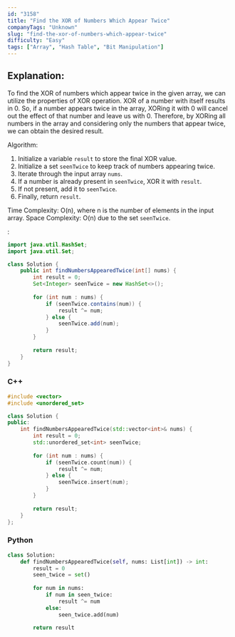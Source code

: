 ```yaml
---
id: "3158"
title: "Find the XOR of Numbers Which Appear Twice"
companyTags: "Unknown"
slug: "find-the-xor-of-numbers-which-appear-twice"
difficulty: "Easy"
tags: ["Array", "Hash Table", "Bit Manipulation"]
---
```


## Explanation:
To find the XOR of numbers which appear twice in the given array, we can utilize the properties of XOR operation. XOR of a number with itself results in 0. So, if a number appears twice in the array, XORing it with 0 will cancel out the effect of that number and leave us with 0. Therefore, by XORing all numbers in the array and considering only the numbers that appear twice, we can obtain the desired result.

Algorithm:
1. Initialize a variable `result` to store the final XOR value.
2. Initialize a set `seenTwice` to keep track of numbers appearing twice.
3. Iterate through the input array `nums`.
4. If a number is already present in `seenTwice`, XOR it with `result`.
5. If not present, add it to `seenTwice`.
6. Finally, return `result`.

Time Complexity: O(n), where n is the number of elements in the input array.
Space Complexity: O(n) due to the set `seenTwice`.

:

```java
import java.util.HashSet;
import java.util.Set;

class Solution {
    public int findNumbersAppearedTwice(int[] nums) {
        int result = 0;
        Set<Integer> seenTwice = new HashSet<>();
        
        for (int num : nums) {
            if (seenTwice.contains(num)) {
                result ^= num;
            } else {
                seenTwice.add(num);
            }
        }
        
        return result;
    }
}
```

### C++
```cpp
#include <vector>
#include <unordered_set>

class Solution {
public:
    int findNumbersAppearedTwice(std::vector<int>& nums) {
        int result = 0;
        std::unordered_set<int> seenTwice;
        
        for (int num : nums) {
            if (seenTwice.count(num)) {
                result ^= num;
            } else {
                seenTwice.insert(num);
            }
        }
        
        return result;
    }
};
```

### Python
```python
class Solution:
    def findNumbersAppearedTwice(self, nums: List[int]) -> int:
        result = 0
        seen_twice = set()
        
        for num in nums:
            if num in seen_twice:
                result ^= num
            else:
                seen_twice.add(num)
        
        return result
```